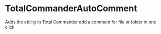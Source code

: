 # TotalCommanderAutoComment
Adds the ability in Total Commander add a comment for file or folder in one click
